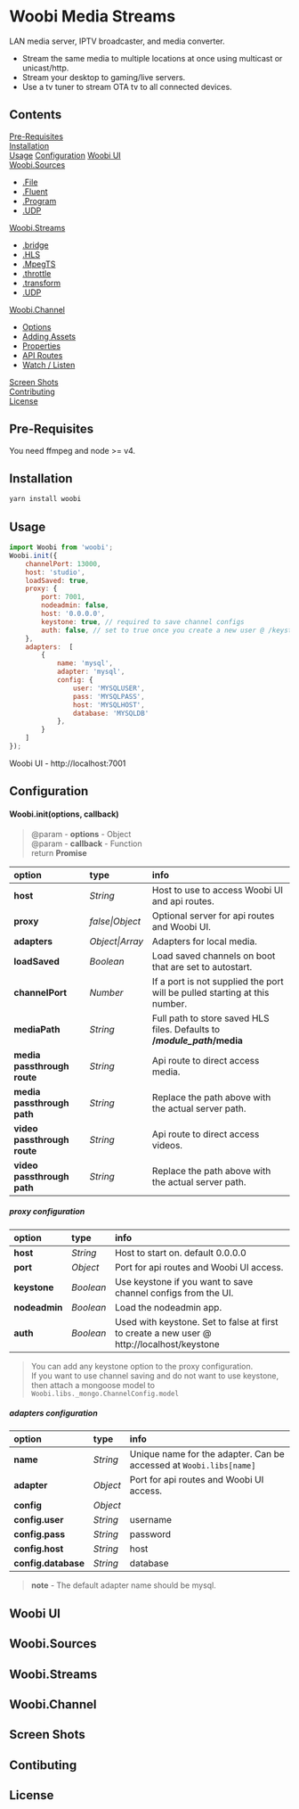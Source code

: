 Woobi Media Streams
==================
LAN media server, IPTV broadcaster, and media converter.  
- Stream the same media to multiple locations at once using multicast or unicast/http.
- Stream your desktop to gaming/live servers.
- Use a tv tuner to stream OTA tv to all connected devices.  


## Contents
  [Pre-Requisites](#pre-requisites)  
  [Installation](#installation)  
  [Usage](#usage) 
  [Configuration](#configuration)
  [Woobi UI](#woobiui)  
  [Woobi.Sources](#woobi.sources)  
  - [.File](#file)  
  - [.Fluent](#fluent)  
  - [.Program](#program)  
  - [.UDP](#udp)  


  [Woobi.Streams](#woobi.streams)  
  - [.bridge](#bridge)
  - [.HLS](#hls)
  - [.MpegTS](#mpegts)
  - [.throttle](#throttle)
  - [.transform](#transform)
  - [.UDP](#udp2)


  [Woobi.Channel](#channel)
  - [Options](#options-channels)
  - [Adding Assets](#adding-assets)
  - [Properties](#properties)  
  - [API Routes](#api-routes)
  - [Watch / Listen](#watch-listen)


  [Screen Shots](#screen-shots)  
  [Contributing](#contributing)  
  [License](#license)  


## Pre-Requisites
You need ffmpeg and node >= v4.

## Installation  
```bash
yarn install woobi
``` 


## Usage  
```javascript
import Woobi from 'woobi';
Woobi.init({
	channelPort: 13000,
	host: 'studio',
	loadSaved: true,
	proxy: {
		port: 7001,
		nodeadmin: false,
		host: '0.0.0.0',
		keystone: true, // required to save channel configs
		auth: false, // set to true once you create a new user @ /keystone
	},
	adapters:  [
		{
			name: 'mysql',
			adapter: 'mysql',
			config: {
				user: 'MYSQLUSER',
				pass: 'MYSQLPASS',
				host: 'MYSQLHOST',
				database: 'MYSQLDB'
			},
		}
	]
});
```  
Woobi UI -  http://localhost:7001

## Configuration 
#### Woobi.init(options, callback)  
> @param - **options** - Object  
> @param - **callback** - Function  
> return **Promise**

| option | type | info |
| :--------------- | :------------ | :------------------ |
| **host** | _String_ | Host to use to access Woobi UI and api routes.  |
| **proxy** | _false\|Object_ | Optional server for api routes and Woobi UI. |
| **adapters** | _Object\|Array_ | Adapters for local media.  |
| **loadSaved** | _Boolean_ | Load saved channels on boot that are set to autostart.  |
| **channelPort** | _Number_ | If a port is not supplied the port will be pulled starting at this number.  | 
| **mediaPath** | _String_ | Full path to store saved HLS files.  Defaults to **/_module_path_/media**  |
| **media passthrough route** | _String_ | Api route to direct access media.  |
| **media passthrough path** | _String_ | Replace the path above with the actual server path.  |
| **video passthrough route** | _String_ | Api route to direct access videos.  |
| **video passthrough path** | _String_ | Replace the path above with the actual server path.  |

##### proxy configuration  
| option | type | info |
| :--------------- | :------------ | :------------------ |
| **host** | _String_ | Host to start on. default 0.0.0.0  |
| **port** | _Object_ | Port for api routes and Woobi UI access. |
| **keystone** | _Boolean_ | Use keystone if you want to save channel configs from the UI.  |
| **nodeadmin** | _Boolean_ | Load the nodeadmin app.  |
| **auth** | _Boolean_ | Used with keystone. Set to false at first to create a new user @ http://localhost/keystone  |

> You can add any keystone option to the proxy configuration.   
> If you want to use channel saving and do not want to use keystone, then attach a mongoose model to `Woobi.libs._mongo.ChannelConfig.model`

##### adapters configuration  
| option | type | info |
| :--------------- | :------------ | :------------------ |
| **name** | _String_ | Unique name for the adapter.  Can be accessed at `Woobi.libs[name]`  |
| **adapter** | _Object_ | Port for api routes and Woobi UI access. |
| **config** | _Object_ | |
| **config.user** | _String_ | username  |
| **config.pass** | _String_ | password |
| **config.host** | _String_ | host |
| **config.database** | _String_ | database |

> **note** - The default adapter name should be mysql.

## Woobi UI

## Woobi.Sources

## Woobi.Streams

## Woobi.Channel

## Screen Shots

## Contibuting

## License  

